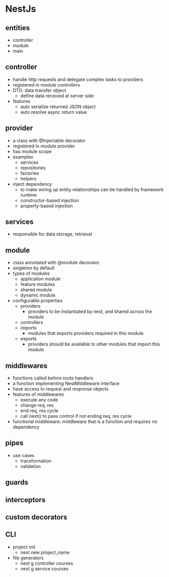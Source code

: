 # NestJs

## entities
- controller
- module
- main


## controller
- handle http requests and delegate complex tasks to providers
- registered in module controllers
- DTO: data transfer object
  - define data received at server side
- features
  - auto serialize returned JSON object
  - auto resolve async return value

## provider
- a class with @Injectable decorator
- registered in module provider
- has module scope
- examples
  - services
  - repositories
  - factories
  - helpers
- inject dependency
  - to make wiring up entity relationships can be handled by framework runtime
  - constructor-based injection
  - property-based injection

## services
- responsible for data storage, retrieval

## module
- class annotated with @module decorator
- singleton by default
- types of modules
  - application module
  - feature modules
  - shared module
  - dynamic module
- configurable properties
  - providers
    - providers to be instantiated by nest, and shared across the module
  - controllers
  - imports
    - modules that exports providers required in this module
  - exports
    - providers should be available to other modules that import this module

## middlewares
- functions called before route handlers
- a function implementing NestMiddleware interface
- have access to request and response objects
- features of middlewares
  - execute any code
  - change req, res
  - end req, res cycle
  - call next() to pass control if not ending req, res cycle
- functional middleware: middleware that is a function and requires no dependency

## pipes
- use cases
  - transformation
  - validation

## guards

## interceptors

## custom decorators


## CLI
- project init
  - nest new project_name
- file generators
  - nest g controller courses
  - nest g service courses
